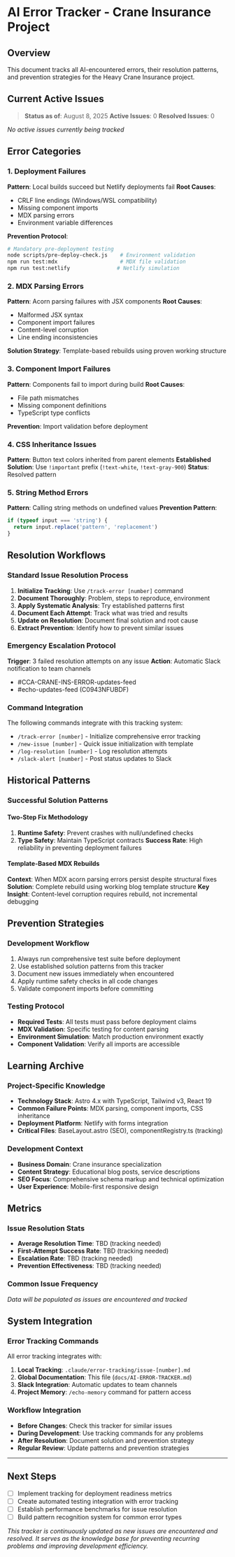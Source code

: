 # AI Error Tracker - Crane Insurance Project

## Overview
This document tracks all AI-encountered errors, their resolution patterns, and prevention strategies for the Heavy Crane Insurance project.

## Current Active Issues
> **Status as of**: August 8, 2025
> **Active Issues**: 0
> **Resolved Issues**: 0

*No active issues currently being tracked*

## Error Categories

### 1. Deployment Failures
**Pattern**: Local builds succeed but Netlify deployments fail
**Root Causes**:
- CRLF line endings (Windows/WSL compatibility)
- Missing component imports
- MDX parsing errors
- Environment variable differences

**Prevention Protocol**:
```bash
# Mandatory pre-deployment testing
node scripts/pre-deploy-check.js    # Environment validation
npm run test:mdx                    # MDX file validation
npm run test:netlify               # Netlify simulation
```

### 2. MDX Parsing Errors  
**Pattern**: Acorn parsing failures with JSX components
**Root Causes**:
- Malformed JSX syntax
- Component import failures  
- Content-level corruption
- Line ending inconsistencies

**Solution Strategy**: Template-based rebuilds using proven working structure

### 3. Component Import Failures
**Pattern**: Components fail to import during build
**Root Causes**:
- File path mismatches
- Missing component definitions
- TypeScript type conflicts

**Prevention**: Import validation before deployment

### 4. CSS Inheritance Issues
**Pattern**: Button text colors inherited from parent elements
**Established Solution**: Use `!important` prefix (`!text-white`, `!text-gray-900`)
**Status**: Resolved pattern

### 5. String Method Errors  
**Pattern**: Calling string methods on undefined values
**Prevention Pattern**:
```typescript
if (typeof input === 'string') {
  return input.replace('pattern', 'replacement')
}
```

## Resolution Workflows

### Standard Issue Resolution Process
1. **Initialize Tracking**: Use `/track-error [number]` command
2. **Document Thoroughly**: Problem, steps to reproduce, environment
3. **Apply Systematic Analysis**: Try established patterns first
4. **Document Each Attempt**: Track what was tried and results
5. **Update on Resolution**: Document final solution and root cause
6. **Extract Prevention**: Identify how to prevent similar issues

### Emergency Escalation Protocol
**Trigger**: 3 failed resolution attempts on any issue
**Action**: Automatic Slack notification to team channels
- #CCA-CRANE-INS-ERROR-updates-feed
- #echo-updates-feed (C0943NFUBDF)

### Command Integration
The following commands integrate with this tracking system:
- `/track-error [number]` - Initialize comprehensive error tracking
- `/new-issue [number]` - Quick issue initialization with template
- `/log-resolution [number]` - Log resolution attempts
- `/slack-alert [number]` - Post status updates to Slack

## Historical Patterns

### Successful Solution Patterns

#### Two-Step Fix Methodology
1. **Runtime Safety**: Prevent crashes with null/undefined checks
2. **Type Safety**: Maintain TypeScript contracts
**Success Rate**: High reliability in preventing deployment failures

#### Template-Based MDX Rebuilds
**Context**: When MDX acorn parsing errors persist despite structural fixes
**Solution**: Complete rebuild using working blog template structure
**Key Insight**: Content-level corruption requires rebuild, not incremental debugging

## Prevention Strategies

### Development Workflow
1. Always run comprehensive test suite before deployment
2. Use established solution patterns from this tracker
3. Document new issues immediately when encountered
4. Apply runtime safety checks in all code changes
5. Validate component imports before committing

### Testing Protocol
- **Required Tests**: All tests must pass before deployment claims
- **MDX Validation**: Specific testing for content parsing
- **Environment Simulation**: Match production environment exactly
- **Component Validation**: Verify all imports are accessible

## Learning Archive

### Project-Specific Knowledge
- **Technology Stack**: Astro 4.x with TypeScript, Tailwind v3, React 19
- **Common Failure Points**: MDX parsing, component imports, CSS inheritance
- **Deployment Platform**: Netlify with forms integration
- **Critical Files**: BaseLayout.astro (SEO), componentRegistry.ts (tracking)

### Development Context
- **Business Domain**: Crane insurance specialization
- **Content Strategy**: Educational blog posts, service descriptions
- **SEO Focus**: Comprehensive schema markup and technical optimization
- **User Experience**: Mobile-first responsive design

## Metrics

### Issue Resolution Stats
- **Average Resolution Time**: TBD (tracking needed)
- **First-Attempt Success Rate**: TBD (tracking needed)  
- **Escalation Rate**: TBD (tracking needed)
- **Prevention Effectiveness**: TBD (tracking needed)

### Common Issue Frequency
*Data will be populated as issues are encountered and tracked*

## System Integration

### Error Tracking Commands
All error tracking integrates with:
1. **Local Tracking**: `.claude/error-tracking/issue-[number].md`
2. **Global Documentation**: This file (`docs/AI-ERROR-TRACKER.md`)
3. **Slack Integration**: Automatic updates to team channels
4. **Project Memory**: `/echo-memory` command for pattern access

### Workflow Integration
- **Before Changes**: Check this tracker for similar issues
- **During Development**: Use tracking commands for any problems
- **After Resolution**: Document solution and prevention strategy
- **Regular Review**: Update patterns and prevention strategies

---

## Next Steps
- [ ] Implement tracking for deployment readiness metrics
- [ ] Create automated testing integration with error tracking
- [ ] Establish performance benchmarks for issue resolution
- [ ] Build pattern recognition system for common error types

*This tracker is continuously updated as new issues are encountered and resolved. It serves as the knowledge base for preventing recurring problems and improving development efficiency.*